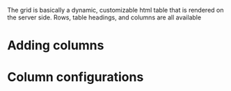 The grid is basically a dynamic, customizable html table that is rendered on the server side. Rows, table headings, and columns are all available

# Adding columns

# Column configurations